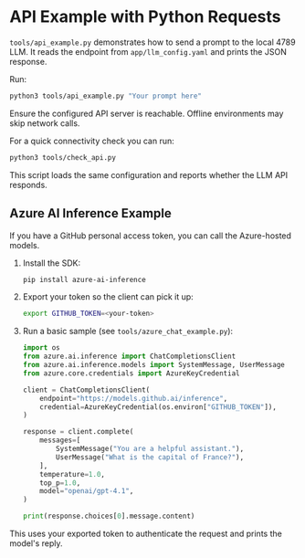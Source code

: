 # API Example with Python Requests

`tools/api_example.py` demonstrates how to send a prompt to the local 4789 LLM.
It reads the endpoint from `app/llm_config.yaml` and prints the JSON response.

Run:

```bash
python3 tools/api_example.py "Your prompt here"
```

Ensure the configured API server is reachable. Offline environments may skip network calls.

For a quick connectivity check you can run:

```bash
python3 tools/check_api.py
```

This script loads the same configuration and reports whether the LLM API responds.

## Azure AI Inference Example

If you have a GitHub personal access token, you can call the Azure-hosted models.

1. Install the SDK:

   ```bash
   pip install azure-ai-inference
   ```

2. Export your token so the client can pick it up:

   ```bash
   export GITHUB_TOKEN=<your-token>
   ```

3. Run a basic sample (see `tools/azure_chat_example.py`):

   ```python
   import os
   from azure.ai.inference import ChatCompletionsClient
   from azure.ai.inference.models import SystemMessage, UserMessage
   from azure.core.credentials import AzureKeyCredential

   client = ChatCompletionsClient(
       endpoint="https://models.github.ai/inference",
       credential=AzureKeyCredential(os.environ["GITHUB_TOKEN"]),
   )

   response = client.complete(
       messages=[
           SystemMessage("You are a helpful assistant."),
           UserMessage("What is the capital of France?"),
       ],
       temperature=1.0,
       top_p=1.0,
       model="openai/gpt-4.1",
   )

   print(response.choices[0].message.content)
   ```

This uses your exported token to authenticate the request and prints the model's reply.

